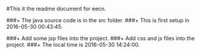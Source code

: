#This it the readme document for eecn.

###+ The java source code is in the src folder.
###+ This is first setup in 2016-05-30 00:43:45.

###+ Add some jsp files into the project.
###+ Add css and js files into the project.
###+ The local time is 2016-05-30 14:24:00.
